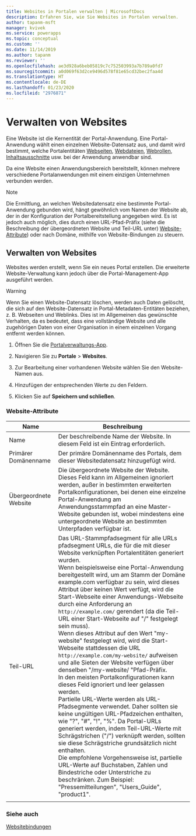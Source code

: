 ```yaml
---
title: Websites in Portalen verwalten | MicrosoftDocs
description: Erfahren Sie, wie Sie Websites in Portalen verwalten.
author: tapanm-msft
manager: kvivek
ms.service: powerapps
ms.topic: conceptual
ms.custom: ''
ms.date: 11/14/2019
ms.author: tapanm
ms.reviewer: ''
ms.openlocfilehash: ae3d928a6beb05819c7c752503993a7b789a0fd7
ms.sourcegitcommit: a0d069f63d2ce9496d578f81e65cd32bec2faa4d
ms.translationtype: HT
ms.contentlocale: de-DE
ms.lasthandoff: 01/23/2020
ms.locfileid: "2976871"
---
```

# <a name="manage-websites"></a>Verwalten von Websites

Eine Website ist die Kernentität der Portal-Anwendung. Eine Portal-Anwendung wählt einen einzelnen Website-Datensatz aus, und damit wird bestimmt, welche Portalentitäten [Webseiten](web-page.md), [Webdateien](web-files.md), [Webrollen](create-web-roles.md), [Inhaltsausschnitte](customize-content-snippets.md) usw. bei der Anwendung anwendbar sind.

Da eine Website einen Anwendungsbereich bereitstellt, können mehrere verschiedene Portalanwendungen mit einem einzigen Unternehmen verbunden werden.

> [!NOTE]
> Die Ermittlung, an welchen Websitedatensatz eine bestimmte Portal-Anwendung gebunden wird, hängt gewöhnlich vom Namen der Website ab, der in der Konfiguration der Portalbereitstellung angegeben wird.
Es ist jedoch auch möglich, dies durch einen URL-Pfad-Präfix (siehe die Beschreibung der übergeordneten Website und Teil-URL unter) [Website-Attribute](#website-attributes)) oder nach Domäne, mithilfe von Website-Bindungen zu steuern.

## <a name="manage-websites"></a>Verwalten von Websites

Websites werden erstellt, wenn Sie ein neues Portal erstellen. Die erweiterte Website-Verwaltung kann jedoch über die Portal-Management-App ausgeführt werden. 

> [!WARNING]
> Wenn Sie einen Website-Datensatz löschen, werden auch Daten gelöscht, die sich auf den Website-Datensatz in Portal-Metadaten-Entitäten beziehen, z. B. Webseiten und Weblinks. Dies ist im Allgemeinen das gewünschte Verhalten, da es bedeutet, dass eine vollständige Website und alle zugehörigen Daten von einer Organisation in einem einzelnen Vorgang entfernt werden können.

1. Öffnen Sie die [Portalverwaltungs-App](configure-portal.md).

2. Navigieren Sie zu **Portale** > **Websites**.

3. Zur Bearbeitung einer vorhandenen Website wählen Sie den Website-Namen aus.

4. Hinzufügen der entsprechenden Werte zu den Feldern.

5. Klicken Sie auf **Speichern und schließen**.

### <a name="website-attributes"></a>Website-Attribute

|Name|Beschreibung|
|-----|----------|
|Name|Der beschreibende Name der Website. In diesem Feld ist ein Eintrag erforderlich.|
|Primärer Domänenname|Der primäre Domänenname des Portals, dem dieser Websitedatensatz hinzugefügt wird.|
|Übergeordnete Website|Die übergeordnete Website der Website. Dieses Feld kann im Allgemeinen ignoriert werden, außer in bestimmten erweiterten Portalkonfigurationen, bei denen eine einzelne Portal-Anwendung am Anwendungsstammpfad an eine Master-Website gebunden ist, wobei mindestens eine untergeordnete Website an bestimmten Unterpfaden verfügbar ist.|
|Teil-URL|Das URL-Stammpfadsegment für alle URLs pfadsegment URLs, die für die mit dieser Website verknüpften Portalentitäten generiert wurden.<br>Wenn beispielsweise eine Portal-Anwendung bereitgestellt wird, um am Stamm der Domäne example.com verfügbar zu sein, wird dieses Attribut über keinen Wert verfügt, wird die Start-Webseite einer Anwendungs-Webseite durch eine Anforderung an `http://example.com/` gerendert (da die Teil-URL einer Start-Webseite auf "/" festgelegt sein muss).<br>Wenn dieses Attribut auf den Wert "my-website" festgelegt wird, wird die Start-Webseite stattdessen die URL `http://example.com/my-website/` aufweisen und alle Sieten der Website verfügen über denselben "/my-website/ "Pfad-Präfix.<br>In den meisten Portalkonfigurationen kann dieses Feld ignoriert und leer gelassen werden.<br>Partielle URL-Werte werden als URL-Pfadsegmente verwendet. Daher sollten sie keine ungültigen URL-Pfadzeichen enthalten, wie "?", "#", "!", "%". Da Portal-URLs generiert werden, indem Teil-URL-Werte mit Schrägstrichen ("/") verknüpft werden, sollten sie diese Schrägstriche grundsätzlich nicht enthalten.<br>Die empfohlene Vorgehensweise ist, partielle URL-Werte auf Buchstaben, Zahlen und Bindestriche oder Unterstriche zu beschränken. Zum Beispiel: "Pressemitteilungen", "Users_Guide", "product1".|
|||

### <a name="see-also"></a>Siehe auch
[Websitebindungen](website-bindings.md)
